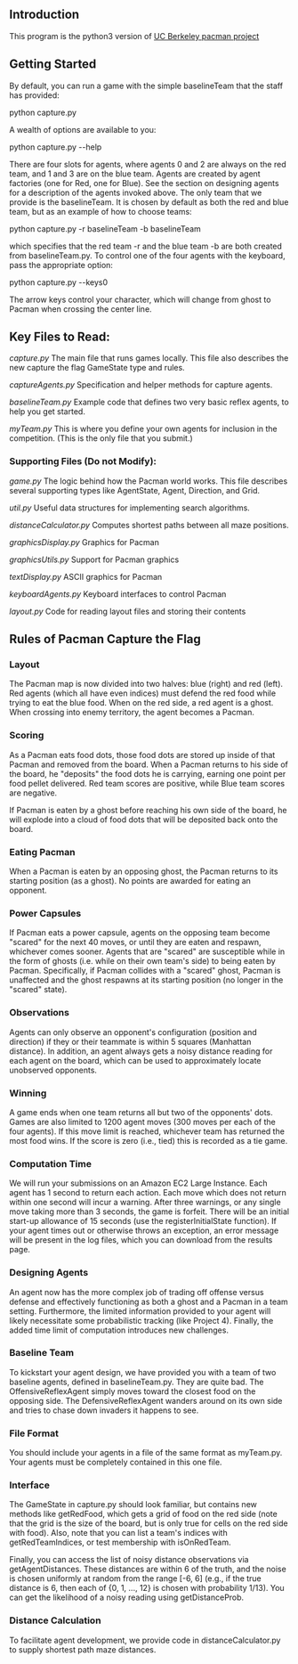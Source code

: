 ## Introduction

This program is the python3 version of [UC Berkeley pacman project](http://ai.berkeley.edu/contest.html)

## Getting Started

By default, you can run a game with the simple baselineTeam that the staff has provided:

python capture.py

A wealth of options are available to you:

python capture.py --help

There are four slots for agents, where agents 0 and 2 are always on the red team, and 1 and 3 are on the blue team. Agents are created by agent factories (one for Red, one for Blue). See the section on designing agents for a description of the agents invoked above. The only team that we provide is the baselineTeam. It is chosen by default as both the red and blue team, but as an example of how to choose teams:

python capture.py -r baselineTeam -b baselineTeam

which specifies that the red team -r and the blue team -b are both created from baselineTeam.py. To control one of the four agents with the keyboard, pass the appropriate option:

python capture.py --keys0

The arrow keys control your character, which will change from ghost to Pacman when crossing the center line.

## Key Files to Read:

*capture.py*	The main file that runs games locally. This file also describes the new capture the flag GameState type and rules.

*captureAgents.py* Specification and helper methods for capture agents.

*baselineTeam.py*	Example code that defines two very basic reflex agents, to help you get started.

*myTeam.py*	This is where you define your own agents for inclusion in the competition. (This is the only file that you submit.)

### Supporting Files (Do not Modify):

*game.py*	The logic behind how the Pacman world works. This file describes several supporting types like AgentState, Agent, Direction, and Grid.

*util.py*	Useful data structures for implementing search algorithms.

*distanceCalculator.py*	Computes shortest paths between all maze positions.

*graphicsDisplay.py*	Graphics for Pacman

*graphicsUtils.py*	Support for Pacman graphics

*textDisplay.py*	ASCII graphics for Pacman

*keyboardAgents.py*	Keyboard interfaces to control Pacman

*layout.py*	Code for reading layout files and storing their contents

## Rules of Pacman Capture the Flag

### Layout

The Pacman map is now divided into two halves: blue (right) and red (left). Red agents (which all have even indices) must defend the red food while trying to eat the blue food. When on the red side, a red agent is a ghost. When crossing into enemy territory, the agent becomes a Pacman.

### Scoring

As a Pacman eats food dots, those food dots are stored up inside of that Pacman and removed from the board. When a Pacman returns to his side of the board, he "deposits" the food dots he is carrying, earning one point per food pellet delivered. Red team scores are positive, while Blue team scores are negative.

If Pacman is eaten by a ghost before reaching his own side of the board, he will explode into a cloud of food dots that will be deposited back onto the board.

### Eating Pacman

When a Pacman is eaten by an opposing ghost, the Pacman returns to its starting position (as a ghost). No points are awarded for eating an opponent.

### Power Capsules

If Pacman eats a power capsule, agents on the opposing team become "scared" for the next 40 moves, or until they are eaten and respawn, whichever comes sooner. Agents that are "scared" are susceptible while in the form of ghosts (i.e. while on their own team's side) to being eaten by Pacman. Specifically, if Pacman collides with a "scared" ghost, Pacman is unaffected and the ghost respawns at its starting position (no longer in the "scared" state).

### Observations

Agents can only observe an opponent's configuration (position and direction) if they or their teammate is within 5 squares (Manhattan distance). In addition, an agent always gets a noisy distance reading for each agent on the board, which can be used to approximately locate unobserved opponents.

### Winning

A game ends when one team returns all but two of the opponents' dots. Games are also limited to 1200 agent moves (300 moves per each of the four agents). If this move limit is reached, whichever team has returned the most food wins. If the score is zero (i.e., tied) this is recorded as a tie game.

### Computation Time

We will run your submissions on an Amazon EC2 Large Instance. Each agent has 1 second to return each action. Each move which does not return within one second will incur a warning. After three warnings, or any single move taking more than 3 seconds, the game is forfeit. There will be an initial start-up allowance of 15 seconds (use the registerInitialState function). If your agent times out or otherwise throws an exception, an error message will be present in the log files, which you can download from the results page.

### Designing Agents

An agent now has the more complex job of trading off offense versus defense and effectively functioning as both a ghost and a Pacman in a team setting. Furthermore, the limited information provided to your agent will likely necessitate some probabilistic tracking (like Project 4). Finally, the added time limit of computation introduces new challenges.

### Baseline Team

To kickstart your agent design, we have provided you with a team of two baseline agents, defined in baselineTeam.py. They are quite bad. The OffensiveReflexAgent simply moves toward the closest food on the opposing side. The DefensiveReflexAgent wanders around on its own side and tries to chase down invaders it happens to see.

### File Format

You should include your agents in a file of the same format as myTeam.py. Your agents must be completely contained in this one file.

### Interface

The GameState in capture.py should look familiar, but contains new methods like getRedFood, which gets a grid of food on the red side (note that the grid is the size of the board, but is only true for cells on the red side with food). Also, note that you can list a team's indices with getRedTeamIndices, or test membership with isOnRedTeam.

Finally, you can access the list of noisy distance observations via getAgentDistances. These distances are within 6 of the truth, and the noise is chosen uniformly at random from the range [-6, 6] (e.g., if the true distance is 6, then each of {0, 1, ..., 12} is chosen with probability 1/13). You can get the likelihood of a noisy reading using getDistanceProb.

### Distance Calculation

To facilitate agent development, we provide code in distanceCalculator.py to supply shortest path maze distances.
